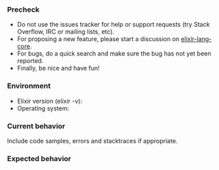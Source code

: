 ### Precheck

* Do not use the issues tracker for help or support requests (try Stack Overflow, IRC or mailing lists, etc).
* For proposing a new feature, please start a discussion on [elixir-lang-core](https://groups.google.com/forum/#!forum/elixir-lang-core).
* For bugs, do a quick search and make sure the bug has not yet been reported.
* Finally, be nice and have fun!

### Environment

* Elixir version (elixir -v):
* Operating system:

### Current behavior

Include code samples, errors and stacktraces if appropriate.

### Expected behavior

